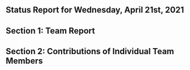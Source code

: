 ## Status Report for Wednesday, April 21st, 2021

## Section 1: Team Report

## Section 2: Contributions of Individual Team Members
